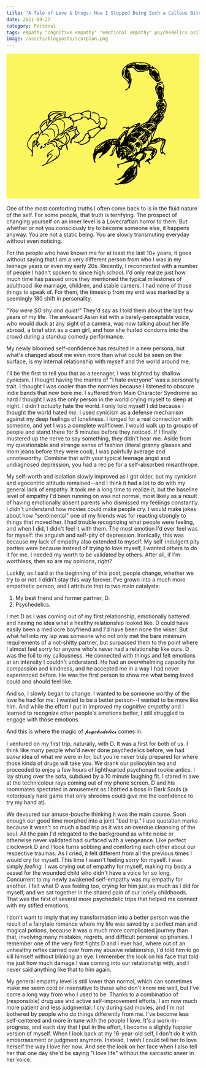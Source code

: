 ```yaml
---
title: "A Tale of Love & Drugs: How I Stopped Being Such a Callous Bitch (Sort of)"
date: 2021-09-27
category: Personal
tags: empathy "cognitive empathy" "emotional empathy" psychedelics psilocybin shrooms self-improvement self-development cynicism misanthropy "emotional healing" relationships
image: /assets/blogposts/scorpion.png
---
```

<img src="/assets/blogposts/scorpion.png">

<p>One of the most comforting truths I often come back to is in the fluid nature of the self. For some people, that truth is terrifying. The prospect of changing yourself on an inner level is a Lovecraftian horror to them. But whether or not you consciously try to become someone else, it happens anyway. You are not a static being. You are slowly transmuting everyday without even noticing.</p>
<!--more-->

<p>For the people who have known me for at least the last 10+ years, it goes without saying that I am a very different person from who I was in my teenage years or even my early 20s. Recently, I reconnected with a number of people I hadn't spoken to since high school. I'd only realize just how much time has passed once they mentioned the typical milestones of adulthood like marriage, children, and stable careers. I had none of those things to speak of. For them, the timeskip from my end was marked by a seemingly 180 shift in personality.</p>

<p><em>"You were SO shy and quiet!"</em> They'd say as I told them about the last few years of my life. The awkward Asian kid with a barely-perceptable voice, who would duck at any sight of a camera, was now talking about her life abroad, a brief stint as a cam girl, and how she hurled condoms into the crowd during a standup comedy performance.</p>

<p>My newly bloomed self-confidence has resulted in a new persona, but what's changed about me even more than what could be seen on the surface, is my internal relationship with myself and the world around me.</p>

<p>I'll be the first to tell you that as a teenager, I was blighted by shallow cynicism. I thought having the mantra of "I hate everyone" was a personality trait. I thought I was cooler than the normies because I listened to obscure indie bands that now bore me. I suffered from Main Character Syndrome so hard I thought I was the only person in the world crying myself to sleep at night. I didn't <em>actually</em> hate the world. I only told myself I did because I thought the world hated <em>me</em>. I used cynicism as a defense mechanism against my deep feelings of loneliness. I longed for a real connection with someone, and yet I was a complete wallflower. I would walk up to groups of people and stand there for 5 minutes before they noticed. If I finally mustered up the nerve to say something, they didn't hear me. Aside from my questionable and strange sense of fashion (literal granny glasses and mom jeans before they were cool), I was painfully average and unnoteworthy. Combine that with your typical teenage angst and undiagnosed depression, you had a recipe for a self-absorbed misanthrope.</p>

<p>My self-worth and isolation slowly improved as I got older, but my cynicism and egocentric attitude remained--and I think it had a lot to do with my general lack of empathy. It took me a long time to realize it, but the baseline level of empathy I'd been running on was not normal, most likely as a result of having emotionally absent parents who dismissed my feelings constantly. I didn't understand how movies could make people cry. I would make jokes about how "sentimental" one of my friends was for reacting strongly to things that moved her. I had trouble recognizing what people were feeling, and when I did, I didn't feel it with them. The most emotion I'd ever feel was for myself: the anguish and self-pity of depression. Ironically, this was because my lack of empathy also extended to myself. My self-indulgent pity parties were because instead of trying to love myself, I wanted others to do it for me. I needed my worth to be validated by others. After all, if I'm worthless, then so are my opinions, right?</p>

<p>Luckily, as I said at the beginning of this post, people change, whether we try to or not. I didn't stay this way forever. I've grown into a much more empathetic person, and I attribute that to two main catalysts:</p>

<ol>
  <li>My best friend and former partner, D.</li>
  <li>Psychedelics.  </li>
</ol>

<p>I met D as I was coming out of my first relationship, emotionally battered and having no idea what a healthy relationship looked like. D could have easily been a mediocre boyfriend and I'd have been none the wiser. But what fell into my lap was someone who not only met the bare minimum requirements of a not-shitty partner, but surpassed them to the point where I almost feel sorry for anyone who's never had a relationship like ours. D was the foil to my callousness. He connected with things and felt emotions at an intensity I couldn't understand. He had an overwhelming capacity for compassion and kindness, and he accepted me in a way I had never experienced before. He was the first person to show me what being loved could and should feel like.</p>

<p>And so, I slowly began to change. I wanted to be someone worthy of the love he had for me. I wanted to be a better person--I wanted to be more like him. And while the effort I put in improved my <em>cognitive empathy</em> and I learned to recognize other people's emotions better, I still struggled to engage with those emotions. </p>

<p>And this is where the magic of 𝓹𝓼𝔂𝓬𝓱𝓮𝓭𝓮𝓵𝓲𝓬𝓼 comes in.</p>

<p>I ventured on my first trip, naturally, with D. It was a first for both of us. I think like many people who'd never done psychedelics before, we had <em>some</em> idea of what we were in for, but you're never truly prepared for where those kinda of drugs will take you. We drank our psilocybin tea and proceeded to enjoy a few hours of lighthearted psychonaut rookie antics. I lay strung over the sofa, subdued by a 10 minute laughing fit. I stared in awe at the technicolour rays coming out of my phone screen. D and his roommates spectated in amusement as I battled a boss in Dark Souls (a notoriously hard game that only shrooms could give me the confidence to try my hand at).
</p>

<p>We devoured our amuse-bouche thinking it was the main course. Soon enough our good time morphed into a joint "bad trip." I use quotation marks because it wasn't so much a bad trip as it was an overdue cleansing of the soul. All the pain I'd relegated to the background as white noise or otherwise never validated had surfaced with a vengeance. Like perfect clockwork D and I took turns sobbing and comforting each other about our respective traumas. As I cried, it felt different from all the previous times I would cry for myself. This time I wasn't feeling sorry for myself. I was simply <em>feeling.</em> I was crying out of empathy for myself, making my body a vessel for the wounded child who didn't have a voice for so long. Concurrent to my newly awakened self-empathy was my empathy for another. I felt what D was feeling too, crying for him just as much as I did for myself, and we sat together in the shared pain of our lonely childhoods. That was the first of several more psychedelic trips that helped me connect with my stifled emotions.</p>

<p>I don't want to imply that my transformation into a better person was the result of a fairytale romance where my life was saved by a perfect man and magical potions, because it was a much more complicated journey than that, involving many mistakes, regrets, and difficult personal epiphanies. I remember one of the very first fights D and I ever had, where out of an unhealthy reflex carried over from my abusive relationship, I'd told him to go kill himself without blinking an eye. I remember the look on his face that told me just how much damage I was coming into our relationship with, and I never said anything like that to him again.</p>

<p>My general empathy level is still lower than normal, which can sometimes make me seem cold or insensitive to those who don't know me well, but I've come a long way from who I used to be. Thanks to a combination of (responsible) drug use and active self-improvement efforts, I am now much more patient and less judgmental. I cry during sad movies, and I'm not bothered by people who do things differently from me. I've become less self-centered and more in tune with the people I love. It's a work-in-progress, and each day that I put in the effort, I become a slightly happier version of myself. When I look back at my 16-year-old self, I don't do it with embarrassment or judgment anymore. Instead, I wish I could tell her to love herself the way I love her now. And see the look on her face when I also tell her that one day she'd be saying "I love life" without the sarcastic sneer in her voice. </p>